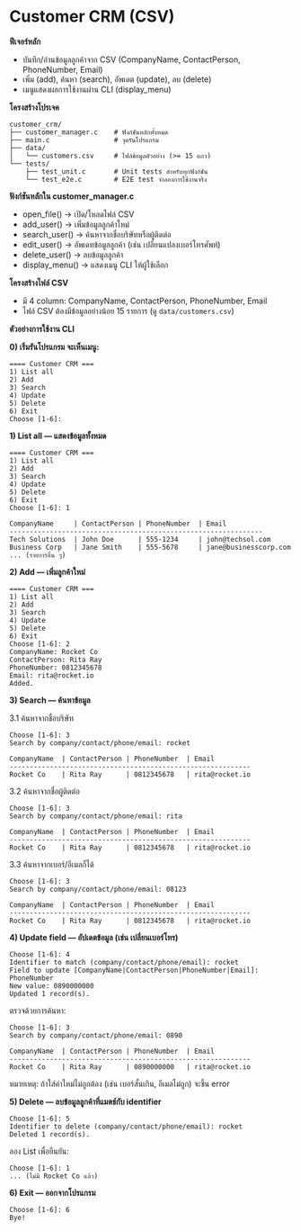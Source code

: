 # Customer CRM (CSV)

**ฟีเจอร์หลัก**
- บันทึก/อ่านข้อมูลลูกค้าจาก CSV (CompanyName, ContactPerson, PhoneNumber, Email)
- เพิ่ม (add), ค้นหา (search), อัพเดต (update), ลบ (delete)
- เมนูแสดงผลการใช้งานผ่าน CLI (display_menu)

**โครงสร้างโปรเจค**
```
customer_crm/
├── customer_manager.c    # ฟังก์ชันหลักทั้งหมด
├── main.c                # จุดรันโปรแกรม
├── data/
│   └── customers.csv     # ไฟล์ข้อมูลตัวอย่าง (>= 15 แถว)
└── tests/
    ├── test_unit.c       # Unit tests สำหรับทุกฟังก์ชัน
    └── test_e2e.c        # E2E test จำลองการใช้งานจริง
```

**ฟังก์ชันหลักใน customer_manager.c**
- open_file() → เปิด/โหลดไฟล์ CSV
- add_user() → เพิ่มข้อมูลลูกค้าใหม่
- search_user() → ค้นหาจากชื่อบริษัทหรือผู้ติดต่อ
- edit_user() → อัพเดทข้อมูลลูกค้า (เช่น เปลี่ยนแปลงเบอร์โทรศัพท์)
- delete_user() → ลบข้อมูลลูกค้า
- display_menu() → แสดงเมนู CLI ให้ผู้ใช้เลือก

**โครงสร้างไฟล์ CSV**
- มี 4 column: CompanyName, ContactPerson, PhoneNumber, Email
- ไฟล์ CSV ต้องมีข้อมูลอย่างน้อย 15 รายการ (ดู `data/customers.csv`)

**ตัวอย่างการใช้งาน CLI**

**0) เริ่มรันโปรแกรม จะเห็นเมนู:**
```
==== Customer CRM ===
1) List all
2) Add
3) Search
4) Update
5) Delete
6) Exit
Choose [1-6]:
```

**1) List all — แสดงข้อมูลทั้งหมด**
```
==== Customer CRM ===
1) List all
2) Add
3) Search
4) Update
5) Delete
6) Exit
Choose [1-6]: 1

CompanyName     | ContactPerson | PhoneNumber  | Email
---------------------------------------------------------------
Tech Solutions  | John Doe      | 555-1234     | john@techsol.com
Business Corp   | Jane Smith    | 555-5678     | jane@businesscorp.com
... (รายการอื่น ๆ)
```

**2) Add — เพิ่มลูกค้าใหม่**
```
==== Customer CRM ===
1) List all
2) Add
3) Search
4) Update
5) Delete
6) Exit
Choose [1-6]: 2
CompanyName: Rocket Co
ContactPerson: Rita Ray
PhoneNumber: 0812345678
Email: rita@rocket.io
Added.
```

**3) Search — ค้นหาข้อมูล**

3.1 ค้นหาจากชื่อบริษัท
```
Choose [1-6]: 3
Search by company/contact/phone/email: rocket

CompanyName  | ContactPerson | PhoneNumber  | Email
------------------------------------------------------------
Rocket Co    | Rita Ray      | 0812345678   | rita@rocket.io
```
3.2 ค้นหาจากชื่อผู้ติดต่อ
```
Choose [1-6]: 3
Search by company/contact/phone/email: rita

CompanyName  | ContactPerson | PhoneNumber  | Email
------------------------------------------------------------
Rocket Co    | Rita Ray      | 0812345678   | rita@rocket.io
```
3.3 ค้นหาจากเบอร์/อีเมลก็ได้
```
Choose [1-6]: 3
Search by company/contact/phone/email: 08123

CompanyName  | ContactPerson | PhoneNumber  | Email
------------------------------------------------------------
Rocket Co    | Rita Ray      | 0812345678   | rita@rocket.io
```

**4) Update field — อัปเดตข้อมูล (เช่น เปลี่ยนเบอร์โทร)**
```
Choose [1-6]: 4
Identifier to match (company/contact/phone/email): rocket
Field to update [CompanyName|ContactPerson|PhoneNumber|Email]: PhoneNumber
New value: 0890000000
Updated 1 record(s).
```
ตรวจด้วยการค้นหา:
```
Choose [1-6]: 3
Search by company/contact/phone/email: 0890

CompanyName  | ContactPerson | PhoneNumber  | Email
------------------------------------------------------------
Rocket Co    | Rita Ray      | 0890000000   | rita@rocket.io
```
หมายเหตุ: ถ้าใส่ค่าใหม่ไม่ถูกต้อง (เช่น เบอร์สั้นเกิน, อีเมลไม่ถูก) จะขึ้น error

**5) Delete — ลบข้อมูลลูกค้าที่แมตช์กับ identifier**
```
Choose [1-6]: 5
Identifier to delete (company/contact/phone/email): rocket
Deleted 1 record(s).
```
ลอง List เพื่อยืนยัน:
```
Choose [1-6]: 1
... (ไม่มี Rocket Co แล้ว)
```
**6) Exit — ออกจากโปรแกรม**
```
Choose [1-6]: 6
Bye!
```
